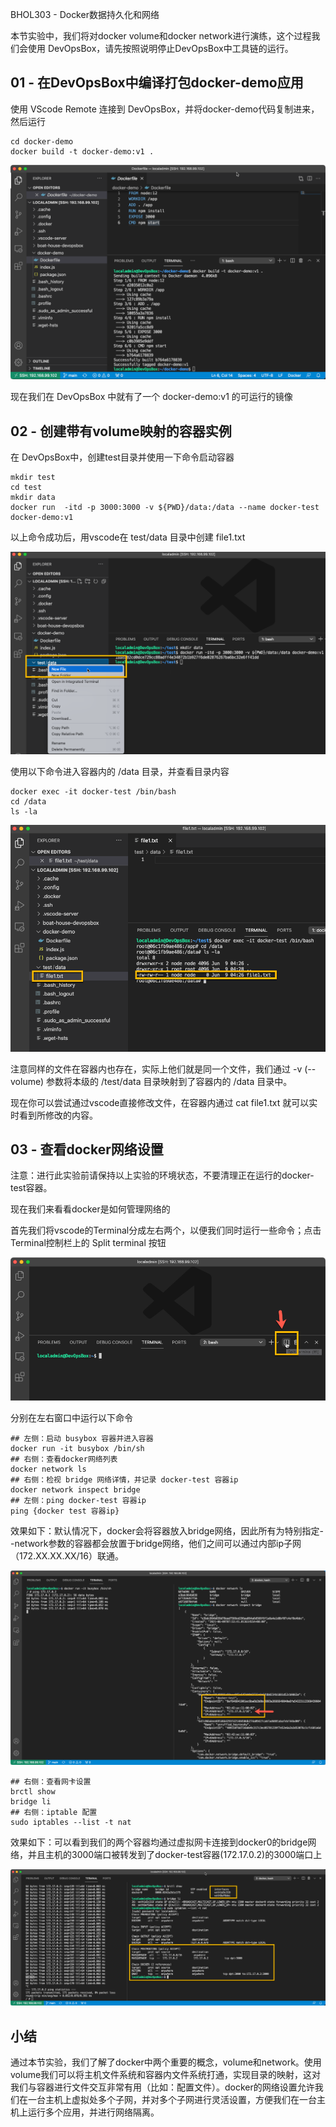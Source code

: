 BHOL303 - Docker数据持久化和网络

本节实验中，我们将对docker volume和docker network进行演练，这个过程我们会使用 DevOpsBox，请先按照说明停止DevOpsBox中工具链的运行。

## 01 - 在DevOpsBox中编译打包docker-demo应用

使用 VScode Remote 连接到 DevOpsBox，并将docker-demo代码复制进来，然后运行 

```shell
cd docker-demo
docker build -t docker-demo:v1 .
```

![](images/bhol03-dockerbuild001.png)

现在我们在 DevOpsBox 中就有了一个 docker-demo:v1 的可运行的镜像

## 02 - 创建带有volume映射的容器实例

在 DevOpsBox中，创建test目录并使用一下命令启动容器

```shell
mkdir test
cd test
mkdir data
docker run  -itd -p 3000:3000 -v ${PWD}/data:/data --name docker-test docker-demo:v1
```

以上命令成功后，用vscode在 test/data 目录中创建 file1.txt

![](images/bhol03-vol001.png)

使用以下命令进入容器内的 /data 目录，并查看目录内容

```shell
docker exec -it docker-test /bin/bash
cd /data
ls -la
```

![](images/bhol03-vol002.png)

注意同样的文件在容器内也存在，实际上他们就是同一个文件，我们通过 -v (--volume) 参数将本级的 /test/data 目录映射到了容器内的 /data 目录中。

现在你可以尝试通过vscode直接修改文件，在容器内通过 cat file1.txt 就可以实时看到所修改的内容。

## 03 - 查看docker网络设置

注意：进行此实验前请保持以上实验的环境状态，不要清理正在运行的docker-test容器。

现在我们来看看docker是如何管理网络的

首先我们将vscode的Terminal分成左右两个，以便我们同时运行一些命令；点击Terminal控制栏上的 Split terminal 按钮

![](images/bhol03-net001.png)

分别在左右窗口中运行以下命令

```shell
## 左侧：启动 busybox 容器并进入容器
docker run -it busybox /bin/sh
## 右侧：查看docker网络列表
docker network ls
## 右侧：检视 bridge 网络详情，并记录 docker-test 容器ip
docker network inspect bridge
## 左侧：ping docker-test 容器ip
ping {docker test 容器ip}
```

效果如下：默认情况下，docker会将容器放入bridge网络，因此所有为特别指定--network参数的容器都会放置于bridge网络，他们之间可以通过内部ip子网（172.XX.XX.XX/16）联通。

![](images/bhol03-net002.png)

```shell
## 右侧：查看网卡设置
brctl show
bridge li
## 右侧：iptable 配置
sudo iptables --list -t nat
```

效果如下：可以看到我们的两个容器均通过虚拟网卡连接到docker0的bridge网络，并且主机的3000端口被转发到了docker-test容器(172.17.0.2)的3000端口上

![](images/bhol03-net003.png)

## 小结

通过本节实验，我们了解了docker中两个重要的概念，volume和network。使用volume我们可以将主机文件系统和容器内文件系统打通，实现目录的映射，这对我们与容器进行文件交互非常有用（比如：配置文件）。docker的网络设置允许我们在一台主机上虚拟处多个子网，并对多个子网进行灵活设置，方便我们在一台主机上运行多个应用，并进行网络隔离。

